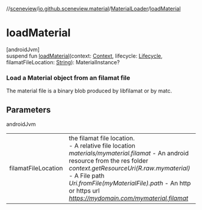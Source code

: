 //[sceneview](../../../index.md)/[io.github.sceneview.material](../index.md)/[MaterialLoader](index.md)/[loadMaterial](load-material.md)

# loadMaterial

[androidJvm]\
suspend fun [loadMaterial](load-material.md)(context: [Context](https://developer.android.com/reference/kotlin/android/content/Context.html), lifecycle: [Lifecycle](https://developer.android.com/reference/kotlin/androidx/lifecycle/Lifecycle.html), filamatFileLocation: [String](https://kotlinlang.org/api/latest/jvm/stdlib/kotlin/-string/index.html)): MaterialInstance?

###  Load a Material object from an filamat file

The material file is a binary blob produced by libfilamat or by matc.

## Parameters

androidJvm

| | |
|---|---|
| filamatFileLocation | the filamat file location.<br>-     A relative file location *materials/mymaterial.filamat* -     An android resource from the res folder *context.getResourceUri(R.raw.mymaterial)* -     A File path *Uri.fromFile(myMaterialFile).path* -     An http or https url *https://mydomain.com/mymaterial.filamat* |
